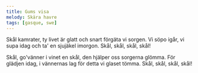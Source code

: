 ```yaml
---
title: Gums visa
melody: Skära havre
tags: [gasque, swe]
---
```


Skål kamrater, ty livet är glatt
och snart förgäta vi sorgen.
Vi söpo igår, vi supa idag
och ta' en sjujäkel imorgon.
Skål, skål, skål, skål!

Skål, go'vänner i vinet en skål,
den hjälper oss sorgerna glömma.
För glädjen idag, i vännernas lag
för detta vi glaset tömma.
Skål, skål, skål, skål!

